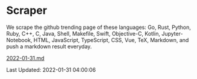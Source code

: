 # Scraper

We scrape the github trending page of these languages: Go, Rust, Python, Ruby, C++, C, Java, Shell, Makefile, Swift, Objective-C, Kotlin, Jupyter-Notebook, HTML, JavaScript, TypeScript, CSS, Vue, TeX, Markdown, and push a markdown result everyday.

[2022-01-31.md](https://github.com/yangwenmai/github-trending-backup/blob/master/2022-01-31.md)

Last Updated: 2022-01-31 04:00:06